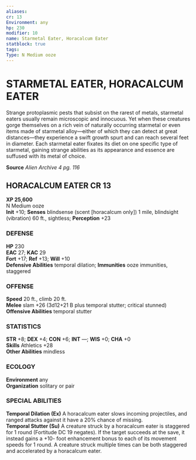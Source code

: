 ```yaml
---
aliases: 
cr: 13
Environment: any
hp: 230
modifier: 10
name: Starmetal Eater, Horacalcum Eater
statblock: true
tags: 
Type: N Medium ooze  
---
```

# STARMETAL EATER, HORACALCUM EATER
Strange protoplasmic pests that subsist on the rarest of metals, starmetal eaters usually remain microscopic and innocuous. Yet when these creatures gorge themselves on a rich vein of naturally occurring starmetal or even items made of starmetal alloy—either of which they can detect at great distances—they experience a swift growth spurt and can reach several feet in diameter. Each starmetal eater fixates its diet on one specific type of starmetal, gaining strange abilities as its appearance and essence are suffused with its metal of choice.


**Source** _Alien Archive 4 pg. 116_

## HORACALCUM EATER CR 13

**XP 25,600**  
N Medium ooze  
**Init** +10; **Senses** blindsense (scent \[horacalcum only\]) 1 mile, blindsight (vibration) 60 ft., sightless; **Perception** +23  

### DEFENSE

**HP** 230  
**EAC** 27; **KAC** 29  
**Fort** +17; **Ref** +13; **Will** +10  
**Defensive Abilities** temporal dilation; **Immunities** ooze immunities, staggered  

### OFFENSE

**Speed** 20 ft., climb 20 ft.  
**Melee** slam +26 (3d12+21 B plus temporal stutter; critical stunned)  
**Offensive Abilities** temporal stutter

### STATISTICS

**STR** +8; **DEX** +4; **CON** +6; **INT** —; **WIS** +0; **CHA** +0  
**Skills** Athletics +28  
**Other Abilities** mindless

### ECOLOGY

**Environment** any  
**Organization** solitary or pair

### SPECIAL ABILITIES

**Temporal Dilation (Ex)** A horacalcum eater slows incoming projectiles, and ranged attacks against it have a 20% chance of missing.  
**Temporal Stutter (Su)** A creature struck by a horacalcum eater is staggered for 1 round (Fortitude DC 19 negates). If the target succeeds at the save, it instead gains a +10- foot enhancement bonus to each of its movement speeds for 1 round. A creature struck multiple times can be both staggered and accelerated by a horacalcum eater.

